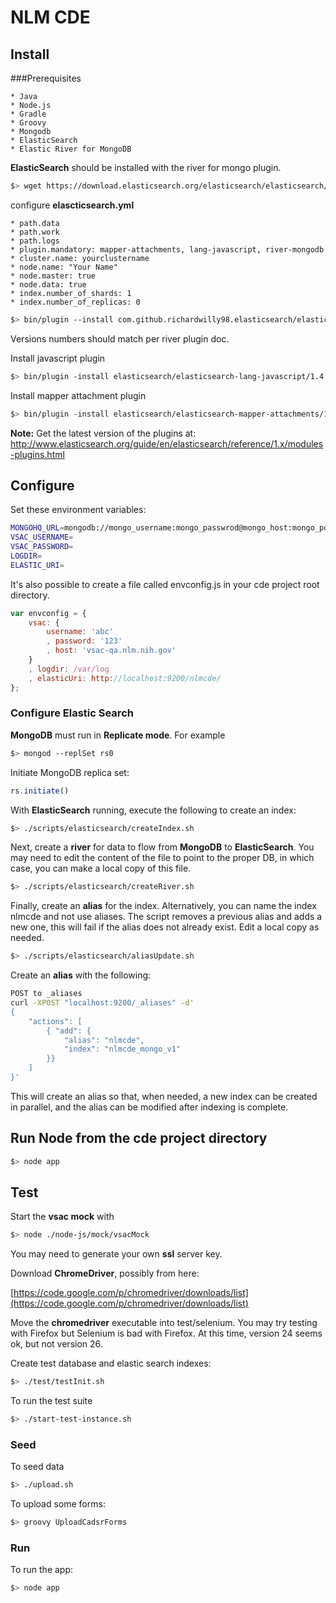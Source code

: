# NLM CDE

## Install

###Prerequisites

    * Java
    * Node.js
    * Gradle
    * Groovy
    * Mongodb
    * ElasticSearch
    * Elastic River for MongoDB

**ElasticSearch** should be installed with the river for mongo plugin.

```sh
$> wget https://download.elasticsearch.org/elasticsearch/elasticsearch/elasticsearch-1.1.1.tar.gz
```

configure **elascticsearch.yml** 

    * path.data
    * path.work
    * path.logs
    * plugin.mandatory: mapper-attachments, lang-javascript, river-mongodb
    * cluster.name: yourclustername
    * node.name: "Your Name"
    * node.master: true
    * node.data: true
    * index.number_of_shards: 1
    * index.number_of_replicas: 0

```sh
$> bin/plugin --install com.github.richardwilly98.elasticsearch/elasticsearch-river-mongodb/1.7.3
```

Versions numbers should match per river plugin doc. 

Install javascript plugin

```sh
$> bin/plugin -install elasticsearch/elasticsearch-lang-javascript/1.4.0
```


Install mapper attachment plugin

```sh
$> bin/plugin -install elasticsearch/elasticsearch-mapper-attachments/1.6.0
```

**Note:** Get the latest version of the plugins at: http://www.elasticsearch.org/guide/en/elasticsearch/reference/1.x/modules-plugins.html

## Configure

Set these environment variables:

```sh
MONGOHQ_URL=mongodb://mongo_username:mongo_passwrod@mongo_host:mongo_port/db_name
VSAC_USERNAME=
VSAC_PASSWORD=
LOGDIR=
ELASTIC_URI=
```

It's also possible to create a file called envconfig.js in your cde project root directory.

```javascript
var envconfig = {
    vsac: {
        username: 'abc'
        , password: '123'
        , host: 'vsac-qa.nlm.nih.gov'
    }
    , logdir: /var/log
    , elasticUri: http://localhost:9200/nlmcde/
};
```

### Configure Elastic Search

**MongoDB** must run in **Replicate mode**. For example

```sh
$> mongod --replSet rs0
```

Initiate MongoDB replica set:

```javascript
rs.initiate()
```

With **ElasticSearch** running, execute the following to create an index:

```sh
$> ./scripts/elasticsearch/createIndex.sh
```


Next, create a **river** for data to flow from **MongoDB** to **ElasticSearch**. 
You may need to edit the content of the file to point to the proper DB, in which case, you can make a local copy of this file.

```sh
$> ./scripts/elasticsearch/createRiver.sh
```

Finally, create an **alias** for the index. Alternatively, you can name the index nlmcde and not use aliases. The script removes a previous alias and adds a new one, 
this will fail if the alias does not already exist. Edit a local copy as needed.  

```sh
$> ./scripts/elasticsearch/aliasUpdate.sh 
```

Create an **alias** with the following:

```sh
POST to _aliases
curl -XPOST "localhost:9200/_aliases" -d'
{
    "actions": [
        { "add": {
            "alias": "nlmcde",
            "index": "nlmcde_mongo_v1"
        }}
    ]
}'
```

This will create an alias so that, when needed, a new index can be created in parallel, and the alias can be modified after indexing is complete. 

## Run Node from the cde project directory

```sh
$> node app
```

## Test

Start the **vsac mock** with 

```sh
$> node ./node-js/mock/vsacMock
```

You may need to generate your own **ssl** server key. 

Download **ChromeDriver**, possibly from here:

[https://code.google.com/p/chromedriver/downloads/list](https://code.google.com/p/chromedriver/downloads/list)


Move the **chromedriver** executable into test/selenium.
You may try testing with Firefox but Selenium is bad with Firefox. At this time, version 24 seems ok, but not version 26.

Create test database and elastic search indexes:

```sh
$> ./test/testInit.sh
```

To run the test suite

```sh
$> ./start-test-instance.sh
```

### Seed

To seed data

```sh
$> ./upload.sh
```

To upload some forms: 

```sh
$> groovy UploadCadsrForms
```

### Run

To run the app: 

```sh
$> node app
```
